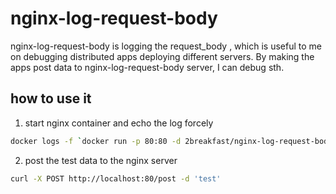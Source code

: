 # nginx-log-request-body

nginx-log-request-body is logging the request_body , which is useful to me on debugging distributed apps deploying different servers. By making the apps post data to nginx-log-request-body server, I can debug sth.

## how to use it

1. start nginx container and echo the log forcely

  ```bash
  docker logs -f `docker run -p 80:80 -d 2breakfast/nginx-log-request-body:latest`
  ```

2. post the test data to the nginx server

  ```bash
  curl -X POST http://localhost:80/post -d 'test'
  ```

